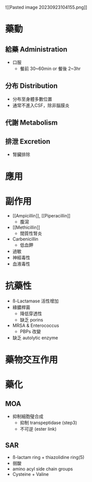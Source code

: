 ![[Pasted image 20230923104155.png]]
# 藥動
## 給藥 Administration
- 口服
	- 餐前 30~60min or 餐後 2~3hr
## 分布 Distribution
- 分布至身體多數位置
- 通常不進入CSF，除非腦膜炎
## 代謝 Metabolism
## 排泄 Excretion
- 腎臟排除
# 應用
# 副作用
- [[Ampicillin]], [[Piperacillin]] 
	- 腹瀉
- [[Methicillin]] 
	- 間質性腎炎
- Carbenicillin
	- 低血鉀
- 過敏 
- 神經毒性
- 血液毒性
# 抗藥性
- ß-Lactamase 活性增加
- 綠膿桿菌
	- 降低穿透性
	- 缺乏 porins
- MRSA & Enterococcus
	- PBPs 改變
- 缺乏 autolytic enzyme
# 藥物交互作用
# 藥化
## MOA
- 抑制細胞璧合成
	- 抑制 transpeptidase (step3)
	- 不可逆 (ester link)
## SAR
- ß-lactam ring + thiazolidine ring(5)
- 弱酸
- amino acyl side chain groups
- Cysteine + Valine

